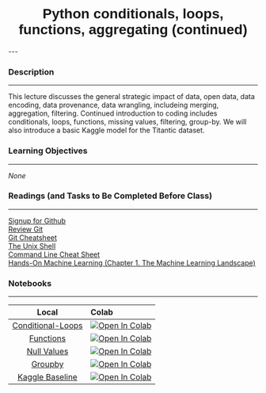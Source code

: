 <h1  style="font-family:  Verdana,  Geneva,  sans-serif;  text-align:center">Python  conditionals,  loops,  functions,  aggregating  (continued)  </h1> 
--- 
 
###  Description 
--- 
 
This  lecture  discusses  the  general  strategic  impact  of  data,  open  data,  data  encoding,  data  provenance,  data  wrangling,  includeing  merging,  aggregation,  filtering.  Continued  introduction  to  coding  includes  conditionals,  loops,  functions,  missing  values,  filtering,  group-by.    We  will  also  introduce  a  basic  Kaggle  model  for  the  Titantic  dataset.   
 
###  Learning  Objectives 
---   
 
*None* 
 
###  Readings  (and  Tasks  to  Be  Completed  Before  Class) 
--- 
 
[Signup  for  Github](https://www.github.com)<br>[Review  Git  ](http://swcarpentry.github.io/git-novice/)<br>[Git  Cheatsheet  ](https://www.atlassian.com/dam/jcr:8132028b-024f-4b6b-953e-e68fcce0c5fa/atlassian-git-cheatsheet.pdf)<br>[The  Unix  Shell](http://swcarpentry.github.io/shell-novice/)<br>[Command  Line  Cheat  Sheet](https://www.git-tower.com/blog/command-line-cheat-sheet/)<br>[Hands-On  Machine  Learning  (Chapter  1.  The  Machine  Learning  Landscape)](https://ebookcentral-proquest-com.libproxy.rpi.edu/lib/rpi/detail.action?docID=4822582) 
 
###  Notebooks 
--- 
 
|    Local    |    Colab  | 
|    :---:    |    :-----    | 
|  [Conditional-Loops](https://rpi.analyticsdojo.com/notebooks/03-python/01-intro-python-conditionals-loops.html)|  [![Open  In  Colab](https://colab.research.google.com/assets/colab-badge.svg)](https://colab.research.google.com/github/RPI-DATA/course-intro-ml-app/blob/master/content/notebooks/03-python/04-intro-python-groupby.ipynb)| 
|  [Functions](https://rpi.analyticsdojo.com/notebooks/03-python/02-intro-python-functions.html)|  [![Open  In  Colab](https://colab.research.google.com/assets/colab-badge.svg)](https://colab.research.google.com/github/RPI-DATA/course-intro-ml-app/blob/master/content/notebooks/03-python/05-intro-kaggle-baseline.ipynb)| 
|  [Null  Values](https://rpi.analyticsdojo.com/notebooks/03-python/03-intro-python-null-values.html)|  [![Open  In  Colab](https://colab.research.google.com/assets/colab-badge.svg)]()| 
|  [Groupby](https://rpi.analyticsdojo.com/notebooks/03-python/04-intro-python-groupby.html)|  [![Open  In  Colab](https://colab.research.google.com/assets/colab-badge.svg)]()| 
|  [Kaggle  Baseline](https://rpi.analyticsdojo.com/notebooks/03-python/05-intro-kaggle-baseline.html)|  [![Open  In  Colab](https://colab.research.google.com/assets/colab-badge.svg)]()| 

